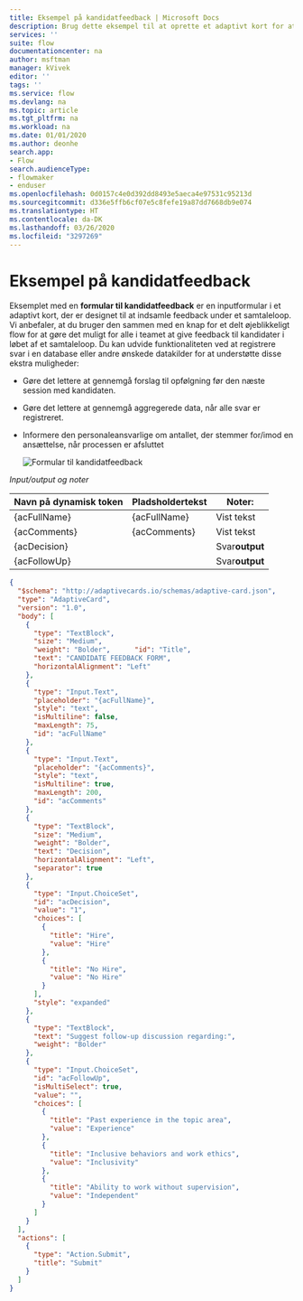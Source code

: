 ```yaml
---
title: Eksempel på kandidatfeedback | Microsoft Docs
description: Brug dette eksempel til at oprette et adaptivt kort for at indsamle feedback om jobkandidater.
services: ''
suite: flow
documentationcenter: na
author: msftman
manager: kVivek
editor: ''
tags: ''
ms.service: flow
ms.devlang: na
ms.topic: article
ms.tgt_pltfrm: na
ms.workload: na
ms.date: 01/01/2020
ms.author: deonhe
search.app:
- Flow
search.audienceType:
- flowmaker
- enduser
ms.openlocfilehash: 0d0157c4e0d392dd8493e5aeca4e97531c95213d
ms.sourcegitcommit: d336e5ffb6cf07e5c8fefe19a87dd7668db9e074
ms.translationtype: HT
ms.contentlocale: da-DK
ms.lasthandoff: 03/26/2020
ms.locfileid: "3297269"
---
```

# <a name="candidate-feedback-sample"></a>Eksempel på kandidatfeedback

Eksemplet med en **formular til kandidatfeedback** er en inputformular i et adaptivt kort, der er designet til at indsamle feedback under et samtaleloop. Vi anbefaler, at du bruger den sammen med en knap for et delt øjeblikkeligt flow for at gøre det muligt for alle i teamet at give feedback til kandidater i løbet af et samtaleloop. Du kan udvide funktionaliteten ved at registrere svar i en database eller andre ønskede datakilder for at understøtte disse ekstra muligheder:

-   Gøre det lettere at gennemgå forslag til opfølgning før den næste session med kandidaten.
-   Gøre det lettere at gennemgå aggregerede data, når alle svar er registreret.
-   Informere den personaleansvarlige om antallet, der stemmer for/imod en ansættelse, når processen er afsluttet

     ![Formular til kandidatfeedback](media/adaptive-cards/candidate-form.png)

*Input/output og noter*

| Navn på dynamisk token | Pladsholdertekst | Noter:              |
|--------------------|------------------|---------------------|
| {acFullName}       | {acFullName}     | Vist tekst        |
| {acComments}       | {acComments}     | Vist tekst        |
| {acDecision}       |                  | Svar**output** |
| {acFollowUp}       |                  | Svar**output** |

``` json
{
  "$schema": "http://adaptivecards.io/schemas/adaptive-card.json",
  "type": "AdaptiveCard",
  "version": "1.0",
  "body": [
    {
      "type": "TextBlock",
      "size": "Medium",
      "weight": "Bolder",      "id": "Title",
      "text": "CANDIDATE FEEDBACK FORM",
      "horizontalAlignment": "Left"
    },
    {
      "type": "Input.Text",
      "placeholder": "{acFullName}",
      "style": "text",
      "isMultiline": false,
      "maxLength": 75,
      "id": "acFullName"
    },
    {
      "type": "Input.Text",
      "placeholder": "{acComments}",
      "style": "text",
      "isMultiline": true,
      "maxLength": 200,
      "id": "acComments"
    },
    {
      "type": "TextBlock",
      "size": "Medium",
      "weight": "Bolder",
      "text": "Decision",
      "horizontalAlignment": "Left",
      "separator": true
    },
    {
      "type": "Input.ChoiceSet",
      "id": "acDecision",
      "value": "1",
      "choices": [
        {
          "title": "Hire",
          "value": "Hire"
        },
        {
          "title": "No Hire",
          "value": "No Hire"
        }
      ],
      "style": "expanded"
    },
    {
      "type": "TextBlock",
      "text": "Suggest follow-up discussion regarding:",
      "weight": "Bolder"
    },
    {
      "type": "Input.ChoiceSet",
      "id": "acFollowUp",
      "isMultiSelect": true,
      "value": "",
      "choices": [
        {
          "title": "Past experience in the topic area",
          "value": "Experience"
        },
        {
          "title": "Inclusive behaviors and work ethics",
          "value": "Inclusivity"
        },
        {
          "title": "Ability to work without supervision",
          "value": "Independent"
        }
      ]
    }
  ],
  "actions": [
    {
      "type": "Action.Submit",
      "title": "Submit"
    }
  ]
}
```


